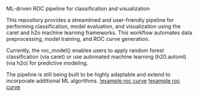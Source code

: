 ML-driven ROC pipeline for classification and visualization

This repository provides a streamlined and user-friendly pipeline for performing classification, model evaluation, and visualization using the caret and h2o machine learning frameworks. This workflow automates data preprocessing, model training, and ROC curve generation.

Currently, the roc_model() enables users to apply random forest classification (via caret) or use automated machine learning (h20.automl) (via h2o) for predictive modeling. 

The pipeline is still being built to be highly adaptable and extend to incorporate additional ML algorithms. 
[!example roc curve](ROC_RNA_rf.png) [!example roc curve](ROC_DNA_rf.png)
